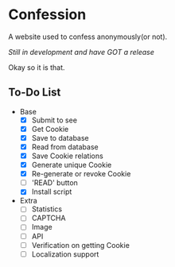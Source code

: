 # Confession

A website used to confess anonymously(or not).

*Still in development and have GOT a release*

Okay so it is that.

## To-Do List

- Base
    - [x] Submit to see
    - [x] Get Cookie
    - [x] Save to database
    - [x] Read from database
    - [x] Save Cookie relations
    - [x] Generate unique Cookie
    - [x] Re-generate or revoke Cookie
    - [ ] 'READ' button
    - [x] Install script
- Extra
    - [ ] Statistics
    - [ ] CAPTCHA
    - [ ] Image
    - [ ] API
    - [ ] Verification on getting Cookie
    - [ ] Localization support